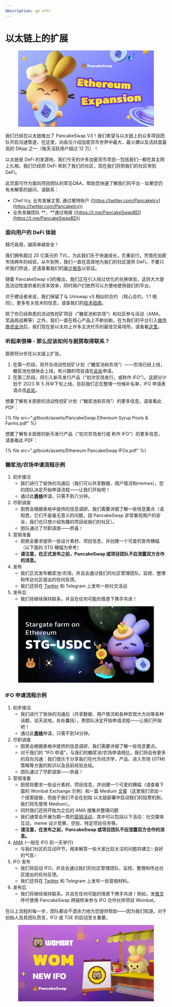 ```yaml
---
description: gm eth!
---
```


# 以太链上的扩展

<figure><img src=".gitbook/assets/image.png" alt=""><figcaption></figcaption></figure>

我们已经在以太链推出了 PancakeSwap V3！我们希望与以太链上的众多项目团队开启沟通管道，在这里，向各位介绍加密货币世界中最大、最火爆以及活跃度最高的 DApp 之一（每天活跃用户超过 12 万）！

以太链是 DeFi 的发源地，我们今天的许多加密货币项目--包括我们--都在其主网上扎根。我们已经把 DeFi 带到了我们的社区，现在我们将把我们的社区带到 DeFi。

此页面可作为面向项目团队的常见Q\&A，帮助您快速了解我们的平台 - 如果您仍有未解答的疑问，请联系：

* Chef Icy, 业务发展主管, 通过推特账户 ([https://twitter.com/PancakeIcy](https://twitter.com/PancakeIcy))
* 业务发展团队 **，**通过电报 ([https://t.me/PancakeSwapBD](https://t.me/PancakeSwapBD))

### 面向用户的 DeFi 体验

精巧易用，越简单越安全！

我们拥有超过 25 亿美元的 TVL，为此我们乐于快速成长，负重前行。凭借在加密市场两年的经验，从牛到熊，我们一直在高效地为我们的社区提供 DeFi。不要只听我们所说，还请查看我们的[审计报告](https://docs.pancakeswap.finance/audits)以验证。

随着 PancakeSwap v3的推出，我们正在引入经过优化的兑换体验，这将大大提高流动性提供者的资本效率，同时用户们依然可以方便地使用我们的平台。&#x20;

对于建设者来说，我们保留了与 Uniswap v3 相似的合约 （核心合约，1:1 相同）。更多有关技术的信息，请查我们的[技术指南](https://docs.pancakeswap.finance/code/smart-contracts/pancakeswap-exchange/v3)。

除了你已经熟悉的流动性挖矿项目（"糖浆池和农场"）和社区参与活动（AMA，奖品挑战赛等）之外，我们一直在核心产品上不断创新。在为我们的平台引入[做市商资金池](https://medium.com/pancakeswap/introducing-market-maker-integration-on-ethereum-pancakeswap-trade-and-share-10-000-usdc-in-724df104716)后，我们现在是以太坊上许多主流代币的最佳交易场所。请查看[这里](https://twitter.com/PancakeSwap/status/1629740209427415042)。

### 听起来很棒 - 那么应该如何与厨房取得联系？&#x20;

厨房将分步在以太链上扩张。

1. 在第一阶段，将开办流动性挖矿计划（“糖浆池和农场”）——农场已经上线，糖浆池也很快会上线，有兴趣的项目请在[此处](https://forms.gle/aQwmYLpebskQmA3Y6)申请。&#x20;
2. 在第二阶段，将引入新币发行产品（“初次农场发行，或称作 IFO”）。这部分计划于 2023 年 5 月中下旬上线，目前我们正在整理一份候补名单，IFO 申请表请点击[此处](https://docs.google.com/forms/d/e/1FAIpQLSeD3FvRD7TOw-\_6tZ5LjpGEN1NsC21hzlzNmNqq-djOYyGjbw/viewform)。

想要了解有关厨房的流动性挖矿计划（“糖浆池和农场”）的更多信息，请查看此 PDF：

{% file src=".gitbook/assets/PancakeSwap Ethereum Syrup Pools & Farms.pdf" %}

想要了解有关厨房的新币发行产品（“初次农场发行或 称作 IFO”）的更多信息，请查看此 PDF：

{% file src=".gitbook/assets/Ethereum PancakeSwap IFOs.pdf" %}

### 糖浆池/农场申请流程示例&#x20;

1. 初步接洽
   * 我们进行了愉快的沟通后（我们可以共享数据、用户情况和memes），您的团队决定开始申请流程——让我们开始吧！&#x20;
   * 通过此[**表格**](https://docs.google.com/forms/d/e/1FAIpQLSekKMXhgmWtPIbdkDIpOLSnA\_YQf3WaBWbGxMyipPyuE5Uquw/viewform)申请，只需不到八分钟。
2. 尽职调查
   * 厨房会根据表格中提供的信息调研，我们需要详细了解一些信息要点（请知悉，它们不是毫无意义的问题，因 PancakeSwap 非常重视用户的安全，我们也只想介绍有趣的项目给我们的社区）。
   * 团队通过了尽职调查——恭喜！
3. 营销准备
   * 厨房会要求提供一些设计素材、项目信息，并创建一个可爱的宣传横幅 （以下面的 STG 横幅为参考）
   * **请注意，在正式发布之前，PancakeSwap 或项目团队不应泄露双方合作的消息。**
4. 发布
   * 我们正式发布糖浆池/农场，并且会通过我们的社区管理团队，监控、整理和传达社区提出的任何反馈。
   * 我们还将在 [Twitter](https://twitter.com/PancakeSwap/status/1620746281588232193) 和 Telegram 上发布一些社交活动
5. 发布后&#x20;
   * 我们将继续保持联系，并且在任何可能的情景下携手共进！

<figure><img src=".gitbook/assets/image (1).png" alt=""><figcaption></figcaption></figure>

### IFO 申请流程示例

1. 初步接洽
   * 我们进行了愉快的沟通后（共享数据、用户情况和各种宏观大方向等各种话题，谈天说地，处处囊括），贵团队决定开始申请流程——让我们开始吧！&#x20;
   * 通过此[**表格**](https://docs.google.com/forms/d/e/1FAIpQLSeD3FvRD7TOw-\_6tZ5LjpGEN1NsC21hzlzNmNqq-djOYyGjbw/viewform)申请，只需不到14分钟。
2. 尽职调查
   * 厨房会根据表格中提供的信息调研，我们需要详细了解一些信息要点。
   * 对于我们的 “IFO 申请”，与我们的糖浆池/农场申请相比，我们将会有更多的双向沟通：我们很乐于分享我们在代币经济学、产品、进入市场 (GTM) 策略等方面的知识以及目前经验总结。
   * 团队通过了尽职调查——恭喜！
3. 营销准备
   * 厨房将要求一些设计素材，项目信息，并创建一个可爱的横幅（请查看下面的 Wombat Exchange 示例）和一篇 Medium [文章](https://pancakeswap.finance/voting/proposal/bafkreieqv7mbzmumyftstt6l32x6okfzq4syrea7k5zbqgohhcekcvbduu?chainId=56)（这里我们添加一个提案链接，但由于我们不会在初始 以太链部署中启动我们的投票机制，我们将先使用 Medium）。&#x20;
   * 同时我们还将开始为之后的 AMA 搜集并整理问题&#x20;
   * 我们通常会开展为期一周的[营销活动](https://twitter.com/PancakeSwap/status/1562802361705578502)，其中可以包括以下活动：社交媒体互动，meme 设计竞赛、空投、特定项目任务等。
   * **请注意，在发布之前，PancakeSwap 或项目团队不应泄露双方合作的消息。**
4. [AMA](https://twitter.com/PancakeSwap/status/1562648945721212929) (一般在 IFO 前一天举行)
   * 与我们社区的互动环节，用来解答一些大家比较关注的问题并建立✨良好的气氛✨
5. IFO 发布
   * 我们将启动 IFO，并且会通过我们的社区管理团队，监控、整理和传达社区提出的任何反馈。
   * 我们还将在 [Twitter](https://twitter.com/pancakeswap/status/1564616363871678484) 和 Telegram 上发布一些营销材料。
6. 发布后
   * 我们将继续保持联系，并且在任何可能的情景下携手共进！例如，发[推文](https://twitter.com/PancakeSwap/status/1566694245213556737)呼吁使用 PancakeSwap 跨链桥来参与 IFO 合作伙伴项目 Wombat。

在以上流程的每一步，团队都会不遗余力地为您提供帮助——因为我们知道，对于创始人及其团队而言，IFO 或 TGE 的启动至关重要。

<figure><img src=".gitbook/assets/image (2).png" alt=""><figcaption></figcaption></figure>
